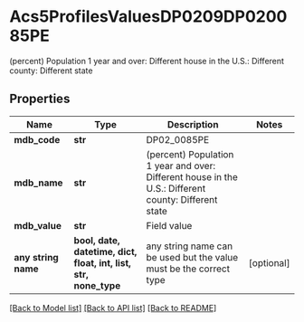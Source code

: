 # Acs5ProfilesValuesDP0209DP020085PE

(percent) Population 1 year and over: Different house in the U.S.: Different county: Different state

## Properties
Name | Type | Description | Notes
------------ | ------------- | ------------- | -------------
**mdb_code** | **str** | DP02_0085PE | 
**mdb_name** | **str** | (percent) Population 1 year and over: Different house in the U.S.: Different county: Different state | 
**mdb_value** | **str** | Field value | 
**any string name** | **bool, date, datetime, dict, float, int, list, str, none_type** | any string name can be used but the value must be the correct type | [optional]

[[Back to Model list]](../README.md#documentation-for-models) [[Back to API list]](../README.md#documentation-for-api-endpoints) [[Back to README]](../README.md)


